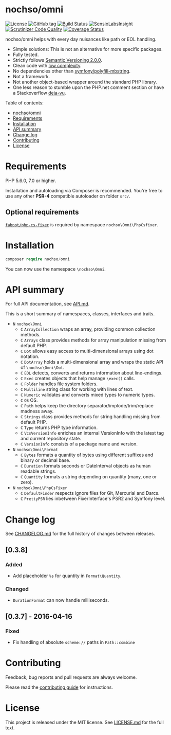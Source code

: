 # nochso/omni

[![License](https://poser.pugx.org/nochso/omni/license)](https://packagist.org/packages/nochso/omni)
[![GitHub tag](https://img.shields.io/github/tag/nochso/omni.svg)](https://github.com/nochso/omni/releases)
[![Build Status](https://travis-ci.org/nochso/omni.svg?branch=master)](https://travis-ci.org/nochso/omni)
[![SensioLabsInsight](https://insight.sensiolabs.com/projects/fbc0e55a-bc4d-4936-9d27-72dfb913c323/mini.png)](https://insight.sensiolabs.com/projects/fbc0e55a-bc4d-4936-9d27-72dfb913c323)
[![Scrutinizer Code Quality](https://scrutinizer-ci.com/g/nochso/omni/badges/quality-score.png?b=master)](https://scrutinizer-ci.com/g/nochso/omni/?branch=master)
[![Coverage Status](https://coveralls.io/repos/github/nochso/omni/badge.svg?branch=master)](https://coveralls.io/github/nochso/omni?branch=master)

nochso/omni helps with every day nuisances like path or EOL handling.

- Simple solutions: This is not an alternative for more specific packages.
- Fully tested.
- Strictly follows [Semantic Versioning 2.0.0](http://semver.org/spec/v2.0.0.html).
- Clean code with [low complexity](https://www.cs.helsinki.fi/u/luontola/tdd-2009/ext/ObjectCalisthenics.pdf).
- No dependencies other than [symfony/polyfill-mbstring](https://packagist.org/packages/symfony/polyfill-mbstring).
- Not a framework.
- Not another object-based wrapper around the standard PHP library.
- One less reason to stumble upon the PHP.net comment section or have a Stackoverflow [deja-vu](https://i.imgur.com/SZPjHwz.jpg).

Table of contents:
- [nochso/omni](#nochsoomni)
- [Requirements](#requirements)
- [Installation](#installation)
- [API summary](#api-summary)
- [Change log](#change-log)
- [Contributing](#contributing)
- [License](#license)

# Requirements
PHP 5.6.0, 7.0 or higher.

Installation and autoloading via Composer is recommended. You're free to use any other **PSR-4** compatible autoloader on folder `src/`.

## Optional requirements
[`fabpot/php-cs-fixer`](https://packagist.org/packages/fabpot/php-cs-fixer) is required by namespace `nochso\Omni\PhpCsfixer`.

# Installation
```php
composer require nochso/omni
```

You can now use the namespace `\nochso\Omni`.

# API summary
For full API documentation, see [API.md](API.md).

This is a short summary of namespaces, classes, interfaces and traits.

- `N` `nochso\Omni`
    - `C` `ArrayCollection` wraps an array, providing common collection methods.
    - `C` `Arrays` class provides methods for array manipulation missing from default PHP.
    - `C` `Dot` allows easy access to multi-dimensional arrays using dot notation.
    - `C` `DotArray` holds a multi-dimensional array and wraps the static API of `\nochso\Omni\Dot`.
    - `C` `EOL` detects, converts and returns information about line-endings.
    - `C` `Exec` creates objects that help manage `\exec()` calls.
    - `C` `Folder` handles file system folders.
    - `C` `Multiline` string class for working with lines of text.
    - `C` `Numeric` validates and converts mixed types to numeric types.
    - `C` `OS` OS.
    - `C` `Path` helps keep the directory separator/implode/trim/replace madness away.
    - `C` `Strings` class provides methods for string handling missing from default PHP.
    - `C` `Type` returns PHP type information.
    - `C` `VcsVersionInfo` enriches an internal VersionInfo with the latest tag and current repository state.
    - `C` `VersionInfo` consists of a package name and version.
- `N` `nochso\Omni\Format`
    - `C` `Bytes` formats a quantity of bytes using different suffixes and binary or decimal base.
    - `C` `Duration` formats seconds or DateInterval objects as human readable strings.
    - `C` `Quantity` formats a string depending on quantity (many, one or zero).
- `N` `nochso\Omni\PhpCsFixer`
    - `C` `DefaultFinder` respects ignore files for Git, Mercurial and Darcs.
    - `C` `PrettyPSR` lies inbetween FixerInterface's PSR2 and Symfony level.


# Change log
See [CHANGELOG.md](CHANGELOG.md) for the full history of changes between releases.

## [0.3.8]

### Added
- Add placeholder `%s` for quantity in `Format\Quantity`.


### Changed
- `DurationFormat` can now handle milliseconds.


## [0.3.7] - 2016-04-16

### Fixed
- Fix handling of absolute `scheme://` paths in `Path::combine`




# Contributing
Feedback, bug reports and pull requests are always welcome.

Please read the [contributing guide](CONTRIBUTING.md) for instructions.

# License
This project is released under the MIT license. See [LICENSE.md](LICENSE.md) for the full text.
